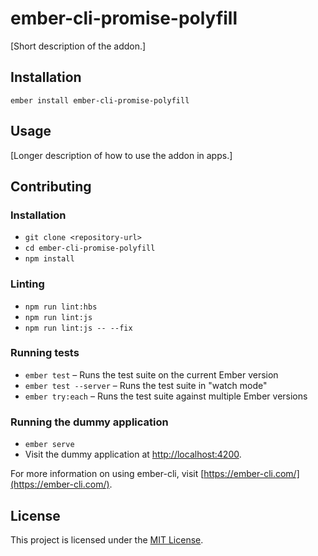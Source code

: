 ember-cli-promise-polyfill
==============================================================================

[Short description of the addon.]

Installation
------------------------------------------------------------------------------

```
ember install ember-cli-promise-polyfill
```


Usage
------------------------------------------------------------------------------

[Longer description of how to use the addon in apps.]


Contributing
------------------------------------------------------------------------------

### Installation

* `git clone <repository-url>`
* `cd ember-cli-promise-polyfill`
* `npm install`

### Linting

* `npm run lint:hbs`
* `npm run lint:js`
* `npm run lint:js -- --fix`

### Running tests

* `ember test` – Runs the test suite on the current Ember version
* `ember test --server` – Runs the test suite in "watch mode"
* `ember try:each` – Runs the test suite against multiple Ember versions

### Running the dummy application

* `ember serve`
* Visit the dummy application at [http://localhost:4200](http://localhost:4200).

For more information on using ember-cli, visit [https://ember-cli.com/](https://ember-cli.com/).

License
------------------------------------------------------------------------------

This project is licensed under the [MIT License](LICENSE.md).
